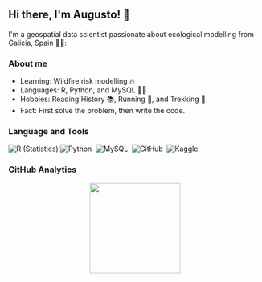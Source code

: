 ## Hi there, I'm Augusto! 👋
I'm a geospatial data scientist passionate about ecological modelling from Galicia, Spain 🌊🌳:

### About me

- Learning: Wildfire risk modelling 🔥
- Languages: R, Python, and MySQL 👨‍💻
- Hobbies: Reading History 📚, Running 🏃, and Trekking 🌄
- Fact: First solve the problem, then write the code.

### Language and Tools
![R (Statistics)](https://img.shields.io/badge/-R-05122A?style=flat&logo=R&logoColor=276DC3)
![Python](https://img.shields.io/badge/-Python-05122A?style=flat&logo=python)&nbsp;
![MySQL](https://img.shields.io/badge/-MySQL-05122A?style=flat&logo=mysql)&nbsp;
![GitHub](https://img.shields.io/badge/-GitHub-05122A?style=flat&logo=github)&nbsp;
![Kaggle](https://img.shields.io/badge/-Kaggle-05122A?style=flat&logo=kaggle)&nbsp;


### GitHub Analytics

<p align="center">
<a href="https://github.com/ASalonio">
  <img height="180em" src="https://github-readme-stats-eight-theta.vercel.app/api?username=ASalonio&show_icons=true&theme=algolia&include_all_commits=true&count_private=true"
</a>
</p>

